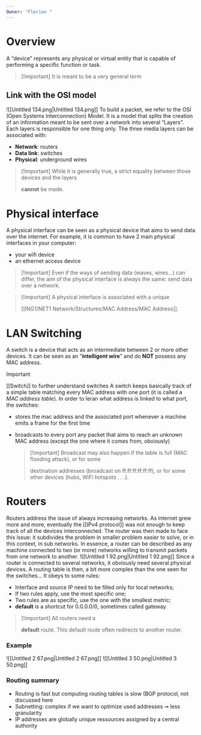 ```yaml
---
Owner: "Florian "
---
```

# Overview
A “device” represents any physical or virtual entity that is capable of performing a specific function or task.

> [!important] It is meant to be a very general term
## Link with the OSI model
![[Untitled 134.png|Untitled 134.png]]
To build a packet, we refer to the OSI (Open Systems Interconnection) Model. It is a model that splits the creation of an information meant to be sent over a network into several “Layers”. Each layers is responsible for one thing only.
The three media layers can be associated with:
- **Network**: routers
- **Data link**: switches
- **Physical**: underground wires

> [!important] While it is generally true, a strict equality between those devices and the layers
> 
> **cannot** be made.
# Physical interface
A physical interface can be seen as a physical device that aims to send data over the internet. For example, it is common to have 2 main physical interfaces in your computer:
- your wifi device
- an ethernet access device

> [!important] Even if the ways of sending data (waves, wires…) can differ, the aim of the physical interface is always the same: send data over a network.

> [!important] A physical interface is associated with a unique
> 
> [[ING1/NET1 Network/Structures/MAC Address/MAC Address]].
# LAN Switching
A switch is a device that acts as an intermediate between 2 or more other devices. It can be seen as an “**intelligent wire**” and do **NOT** possess any MAC address.

> [!important]
> 
> [[Switch]] to further understand switches
A switch keeps basically track of a simple table matching every MAC address with one port (it is called a _MAC address table_).
In order to leran what address is linked to what port, the switches:
- stores the mac address and the associated port whenever a machine emits a frame for the first time
- broadcasts to every port any packet that aims to reach an unknown MAC address (except the one where it comes from, obviously)
    
    > [!important] Broadcast may also happen if the table is full (MAC flooding attack), or for some
    > 
    >   
    > destination addresses (broadcast on ff:ff:ff:ff:ff:ff), or for some other devices (hubs, WiFi hotspots . . .).
    
# Routers
Routers address the issue of always increasing networks. As internet grew more and more, eventually the [[IPv4 protocol]] was not enough to keep track of all the devices interconnected.
The router was then made to face this issue: it subdivides the problem in smaller problem easier to solve, or in this context, in sub networks.
In essence, a router can be described as any machine connected to two (or more) networks willing to transmit packets from one network to another.
![[Untitled 1 92.png|Untitled 1 92.png]]
Since a router is connected to several networks, it obviously need several physical devices.
A routing table is then, a bit more complex than the one seen for the switches… It obeys to some rules:
- Interface and source IP need to be filled only for local networks;
- If two rules apply, use the most specific one;
- Two rules are as specific, use the one with the smallest metric;
- **default** is a shortcut for 0.0.0.0/0, sometimes called gateway

> [!important] All routers need a
> 
> **default** route. This default route often redirects to another router.
### Example
![[Untitled 2 67.png|Untitled 2 67.png]]
![[Untitled 3 50.png|Untitled 3 50.png]]
### Routing summary
- Routing is fast but computing routing tables is slow (BGP protocol, not discussed here
- Subnetting: complex if we want to optimize used addresses ⇝ less granularity
- IP addresses are globally unique ressources assigned by a central authority